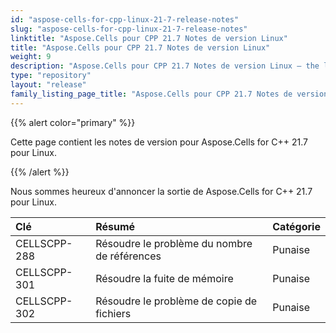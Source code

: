 ```yaml
---
id: "aspose-cells-for-cpp-linux-21-7-release-notes"
slug: "aspose-cells-for-cpp-linux-21-7-release-notes"
linktitle: "Aspose.Cells pour CPP 21.7 Notes de version Linux"
title: "Aspose.Cells pour CPP 21.7 Notes de version Linux"
weight: 9
description: "Aspose.Cells pour CPP 21.7 Notes de version Linux – the latest updates and fixes."
type: "repository"
layout: "release"
family_listing_page_title: "Aspose.Cells pour CPP 21.7 Notes de version Linux"
---
```

{{% alert color="primary" %}}

Cette page contient les notes de version pour Aspose.Cells for C++ 21.7 pour Linux.

{{% /alert %}}

Nous sommes heureux d'annoncer la sortie de Aspose.Cells for C++ 21.7 pour Linux.

|**Clé**|**Résumé**|**Catégorie**|
|:- |:- |:- |
|CELLSCPP-288| Résoudre le problème du nombre de références|Punaise|
|CELLSCPP-301| Résoudre la fuite de mémoire|Punaise|
|CELLSCPP-302| Résoudre le problème de copie de fichiers|Punaise|
